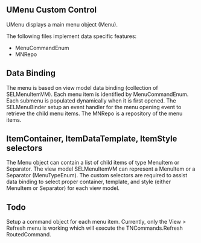 ﻿## UMenu Custom Control

UMenu displays a main menu object (Menu).

The following files implement data specific features:

- MenuCommandEnum
- MNRepo

## Data Binding

The menu is based on view model data binding (collection of SELMenuItemVM). Each menu item is identified by MenuCommandEnum. Each submenu is populated dynamically when it is first opened. The SELMenuBinder setup an event handler for the menu opening event to retrieve the child menu items. The MNRepo is a repository of the menu items.

## ItemContainer, ItemDataTemplate, ItemStyle selectors

The Menu object can contain a list of child items of type MenuItem or Separator. The view model SELMenuItemVM can represent a MenuItem or a Separator (MenuTypeEnum). The custom selectors are required to assist data binding to select proper container, template, and style (either MenuItem or Separator) for each view model.

## Todo

Setup a command object for each menu item. Currently, only the View > Refresh menu is working which will execute the TNCommands.Refresh RoutedCommand.